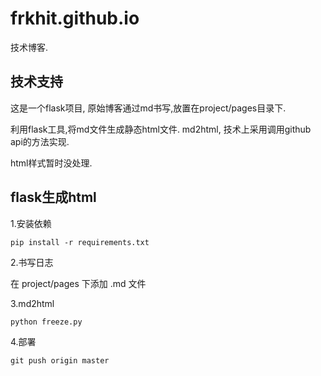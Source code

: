 # frkhit.github.io

技术博客.

## 技术支持

这是一个flask项目, 原始博客通过md书写,放置在project/pages目录下.

利用flask工具,将md文件生成静态html文件. md2html, 技术上采用调用github api的方法实现.

html样式暂时没处理.

## flask生成html

1.安装依赖
```
pip install -r requirements.txt
```

2.书写日志

在 project/pages 下添加 .md 文件

3.md2html

```
python freeze.py
```
4.部署

```
git push origin master
```









